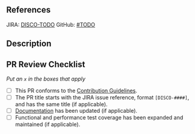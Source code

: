 ## References

JIRA: [DISCO-TODO](https://mozilla-hub.atlassian.net/browse/DISCO-TODO)
GitHub: [#TODO](https://github.com/mozilla-services/consvc-shepherd/issues/TODO)

## Description
<!-- Detail the purpose and impact of this PR, along with any other relevant information including: change highlights, screenshots, test instructions, related documentation, etc .... -->



## PR Review Checklist

_Put an `x` in the boxes that apply_

- [ ] This PR conforms to the [Contribution Guidelines](https://github.com/mozilla-services/merino-py/blob/main/CONTRIBUTING.md).
- [ ] The PR title starts with the JIRA issue reference, format `[DISCO-####]`, and has the same title (if applicable).
- [ ] [Documentation](https://github.com/mozilla-services/consvc-shepherd/tree/main/docs) has been updated (if applicable).
- [ ] Functional and performance test coverage has been expanded and maintained (if applicable).